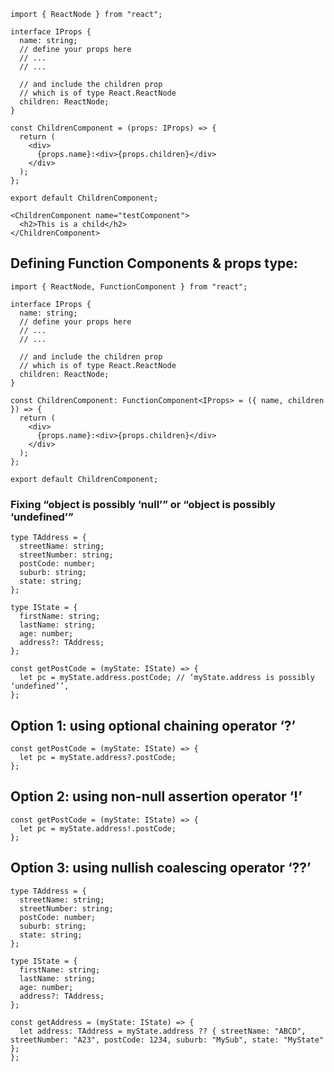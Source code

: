 ```tsx
import { ReactNode } from "react";

interface IProps {
  name: string;
  // define your props here
  // ...
  // ...

  // and include the children prop
  // which is of type React.ReactNode
  children: ReactNode;
}

const ChildrenComponent = (props: IProps) => {
  return (
    <div>
      {props.name}:<div>{props.children}</div>
    </div>
  );
};

export default ChildrenComponent;
```

```tsx
<ChildrenComponent name="testComponent">
  <h2>This is a child</h2>
</ChildrenComponent>
```

## Defining Function Components & props type:

```tsx
import { ReactNode, FunctionComponent } from "react";

interface IProps {
  name: string;
  // define your props here
  // ...
  // ...

  // and include the children prop
  // which is of type React.ReactNode
  children: ReactNode;
}

const ChildrenComponent: FunctionComponent<IProps> = ({ name, children }) => {
  return (
    <div>
      {props.name}:<div>{props.children}</div>
    </div>
  );
};

export default ChildrenComponent;
```

### Fixing “object is possibly ‘null’” or “object is possibly ‘undefined’”

```tsx
type TAddress = {
  streetName: string;
  streetNumber: string;
  postCode: number;
  suburb: string;
  state: string;
};

type IState = {
  firstName: string;
  lastName: string;
  age: number;
  address?: TAddress;
};

const getPostCode = (myState: IState) => {
  let pc = myState.address.postCode; // ‘myState.address is possibly ‘undefined’’,
};
```

## Option 1: using optional chaining operator ‘?’

```tsx
const getPostCode = (myState: IState) => {
  let pc = myState.address?.postCode;
};
```

## Option 2: using non-null assertion operator ‘!’

```tsx
const getPostCode = (myState: IState) => {
  let pc = myState.address!.postCode;
};
```

## Option 3: using nullish coalescing operator ‘??’

```tsx
type TAddress = {
  streetName: string;
  streetNumber: string;
  postCode: number;
  suburb: string;
  state: string;
};

type IState = {
  firstName: string;
  lastName: string;
  age: number;
  address?: TAddress;
};

const getAddress = (myState: IState) => {
  let address: TAddress = myState.address ?? { streetName: "ABCD", streetNumber: "A23", postCode: 1234, suburb: "MySub", state: "MyState" };
};
```
